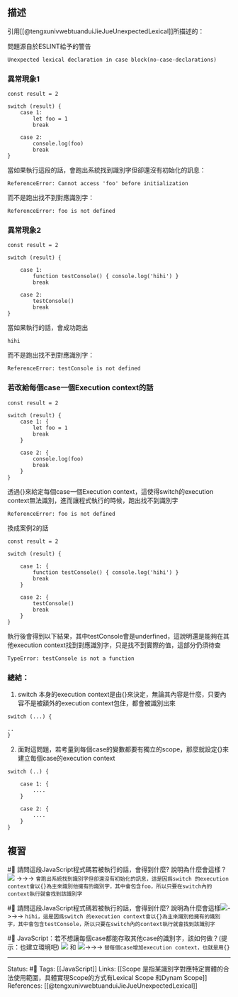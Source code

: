 
## 描述
引用[[@tengxunivwebtuanduiJieJueUnexpectedLexical]]所描述的：

問題源自於ESLINT給予的警告
```
Unexpected lexical declaration in case block(no-case-declarations)
```


### 異常現象1

```
const result = 2

switch (result) {
	case 1:
		let foo = 1
		break
	
	case 2:
		console.log(foo)
		break
}

```

當如果執行這段的話，會跑出系統找到識別字但卻還沒有初始化的訊息：
```
ReferenceError: Cannot access 'foo' before initialization
```

而不是跑出找不到對應識別字：
```
ReferenceError: foo is not defined
```

### 異常現象2

  
```
const result = 2

switch (result) {

	case 1:
		function testConsole() { console.log('hihi') }
		break
		
	case 2:
		testConsole()
		break
}
```

當如果執行的話，會成功跑出
```
hihi
```

而不是跑出找不到對應識別字：
```
ReferenceError: testConsole is not defined
```

### 若改給每個case一個Execution context的話

```
const result = 2

switch (result) {
	case 1: {
		let foo = 1
		break
	}
	
	case 2: {
		console.log(foo)
		break
	}
}
```

透過{}來給定每個case一個Execution context，這使得switch的execution context無法識別，進而讓程式執行的時候，跑出找不到識別字
```
ReferenceError: foo is not defined
```


換成案例2的話
```
const result = 2

switch (result) {

	case 1: {
		function testConsole() { console.log('hihi') }
		break
	}
		
	case 2: {
		testConsole()
		break
	}
}
```

執行後會得到以下結果，其中testConsole會是underfined，這說明還是能夠在其他execution context找到對應識別字，只是找不到實際的值，這部分仍須待查
```
TypeError: testConsole is not a function
```

### 總結：
1. switch 本身的execution context是由{}來決定，無論其內容是什麼，只要內容不是被額外的execution context包住，都會被識別出來
```
switch (...) {

..
}
```
2. 面對這問題，若考量到每個case的變數都要有獨立的scope，那麼就設定{}來建立每個case的execution context
```
switch (..) {

	case 1: {
		....
	}
	
	case 2: {
		....
	}
}
```

## 複習
#🧠 請問這段JavaScript程式碼若被執行的話，會得到什麼? 說明為什麼會這樣？ ![](https://res.cloudinary.com/dqfxgtyoi/image/upload/v1655193210/blog/javascript/lexical%20scope/switch-lexcial-scope-1_rryoim.png) ->->-> `會跑出系統找到識別字但卻還沒有初始化的訊息，這是因爲switch 的execution context會以{}為主來識別他擁有的識別字，其中會包含foo，所以只要在switch內的context執行就會找到該識別字`
<!--SR:!2022-10-08,74,250-->

#🧠  請問這段JavaScript程式碼若被執行的話，會得到什麼? 說明為什麼會這樣![](https://res.cloudinary.com/dqfxgtyoi/image/upload/v1655193339/blog/javascript/lexical%20scope/switch-lexcial-scope-2_wpzxli.png)->->-> `hihi，這是因爲switch 的execution context會以{}為主來識別他擁有的識別字，其中會包含testConsole，所以只要在switch內的context執行就會找到該識別字`
<!--SR:!2022-12-10,108,250-->


#🧠 JavaScript：若不想讓每個case都能存取其他case的識別字，該如何做？(提示：也建立環境吧) ![](https://res.cloudinary.com/dqfxgtyoi/image/upload/v1655193210/blog/javascript/lexical%20scope/switch-lexcial-scope-1_rryoim.png) 和  ![](https://res.cloudinary.com/dqfxgtyoi/image/upload/v1655193339/blog/javascript/lexical%20scope/switch-lexcial-scope-2_wpzxli.png)->->-> `替每個case增加execution context，也就是用{}`
<!--SR:!2022-10-06,72,250-->

---
Status: #🌱 
Tags:
[[JavaScript]]
Links:
[[Scope 是指某識別字對應特定實體的合法使用範圍，具體實現Scope的方式有Lexical Scope 和Dynam Scope]]
References:
[[@tengxunivwebtuanduiJieJueUnexpectedLexical]]



